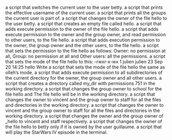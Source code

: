 a script that switches the current user to the user betty.
a script that prints the effective username of the current user.
a script that prints all the groups the current user is part of.
a script that changes the owner of the file hello to the user betty.
a script that creates an empty file called hello.
a script that adds execute permission to the owner of the file hello.
a script that adds execute permission to the owner and the group owner, and read permission to other users, to the file hello.
a script that adds execution permission to the owner, the group owner and the other users, to the file hello.
a script that sets the permission to the file hello as follows: Owner: no permission at all, Group: no permission at all and Other users: all the permissions.
a script that sets the mode of the file hello to this: -rwxr-x-wx 1 julien julien 23 Sep 20 14:25 hello
Write a script that sets the mode of the file hello the same as olleh’s mode.
a script that adds execute permission to all subdirectories of the current directory for the owner, the group owner and all other users.
a script that creates a directory called my_dir with permissions 751 in the working directory.
a script that changes the group owner to school for the file hello and The file hello will be in the working directory.
a script that changes the owner to vincent and the group owner to staff for all the files and directories in the working directory.
a script that changes the owner to vincent and the group owner to staff for all the files and directories in the working directory.
a script that changes the owner and the group owner of _hello to vincent and staff respectively.
a script that changes the owner of the file hello to betty only if it is owned by the user guillaume.
a script that will play the StarWars IV episode in the terminal.
